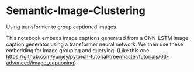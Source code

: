 # Semantic-Image-Clustering
Using transformer to group captioned images

This notebook embeds image captions generated from a CNN-LSTM image caption generator using a transformer neural network. We then use these embedding for image grouping and querying. (Like this one https://github.com/yunjey/pytorch-tutorial/tree/master/tutorials/03-advanced/image_captioning)
